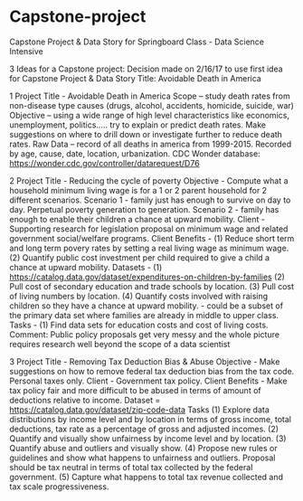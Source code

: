 # Capstone-project
Capstone Project & Data Story for Springboard Class - Data Science Intensive

3 Ideas for a Capstone project:  Decision made on 2/16/17 to use first idea for Capstone Project & Data Story
                                 Title:  Avoidable Death in America


1  Project Title - Avoidable Death in America
   Scope – study death rates from non-disease type causes (drugs, alcohol, accidents, homicide, suicide, war)
   Objective – using a wide range of high level characteristics like economics, unemployment, politics..... try to explain or predict death rates.  Make suggestions on where to drill down or investigate further to reduce death rates.
   Raw Data – record of all deaths in america from 1999-2015.  Recorded by age, cause, date, location, urbanization.  CDC Wonder database:  https://wonder.cdc.gov/controller/datarequest/D76


2  Project Title - Reducing the cycle of poverty
   Objective - Compute what a household minimum living wage is for a 1 or 2 parent household for 2 different scenarios.
   Scenario 1 - family just has enough to survive on day to day.  Perpetual poverty generation to generation.
   Scenario 2 - family has enough to enable their children a chance at upward mobility.
   Client - Supporting research for legislation proposal on minimum wage and related government social/welfare programs.
   Client Benefits - (1) Reduce short term and long term povery rates by setting a real living wage as minimum wage.
                     (2) Quantify public cost investment per child required to give a child a chance at upward mobility.
   Datasets - (1) https://catalog.data.gov/dataset/expenditures-on-children-by-families
              (2) Pull cost of secondary education and trade schools by location.
              (3) Pull cost of living numbers by location.
              (4) Quantify costs involved with raising children so they have a chance at upward mobility.
                   - could be a subset of the primary data set where families are already in middle to upper class.
   Tasks - (1) Find data sets for education costs and cost of living costs.
   Comment:  Public policy proposals get very messy and the whole picture requires research well beyond the scope of a data scientist
         
         
3  Project Title - Removing Tax Deduction Bias & Abuse
   Objective - Make suggestions on how to remove federal tax deduction bias from the tax code.  Personal taxes only.
   Client - Government tax policy.
   Client Benefits - Make tax policy fair and more difficult to be abused in terms of amount of deductions relative to income.
   Dataset = https://catalog.data.gov/dataset/zip-code-data
   Tasks  (1) Explore data distributions by income level and by location in terms of gross income, total deductions, tax rate as a percentage of gross and adjusted incomes.
          (2) Quantify and visually show unfairness by income level and by location.
          (3) Quantify abuse and outliers and visually show.
          (4) Propose new rules or guidelines and show what happens to unfairness and outliers.  Proposal should be tax neutral in terms of total tax collected by the federal government.
          (5) Capture what happens to total tax revenue collected and tax scale progressiveness.

